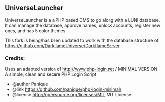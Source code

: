 ## UniverseLauncher

UniverseLauncher is a a PHP based CMS to go along with a LUNI database. It can manage the database, approve names, unlock accounts, register new ones,
and has 5 color themes.

This fork is being/has been updated to work with the database structure of  https://github.com/DarkflameUniverse/DarkflameServer.
### Credits:
Uses an adapted version of
http://www.php-login.net / MINIMAL VERSION
A simple, clean and secure PHP Login Script
* @author Panique
* @link https://github.com/panique/php-login-minimal/
* @license http://opensource.org/licenses/MIT MIT License
